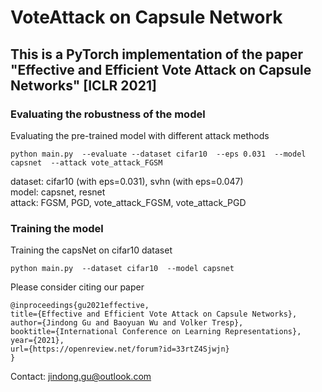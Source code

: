 # VoteAttack on Capsule Network

## This is a PyTorch implementation of the paper <br /> "Effective and Efficient Vote Attack on Capsule Networks" [ICLR 2021]

### Evaluating the robustness of the model

Evaluating the pre-trained model with different attack methods
```
python main.py  --evaluate --dataset cifar10  --eps 0.031  --model capsnet  --attack vote_attack_FGSM
```
dataset: cifar10 (with eps=0.031), svhn (with eps=0.047) <br />
model: capsnet, resnet <br />
attack: FGSM, PGD, vote_attack_FGSM, vote_attack_PGD

### Training the model
Training the capsNet on cifar10 dataset
```
python main.py  --dataset cifar10  --model capsnet 
```

Please consider citing our paper
```
@inproceedings{gu2021effective,
title={Effective and Efficient Vote Attack on Capsule Networks},
author={Jindong Gu and Baoyuan Wu and Volker Tresp},
booktitle={International Conference on Learning Representations},
year={2021},
url={https://openreview.net/forum?id=33rtZ4Sjwjn}
}
```

Contact: jindong.gu@outlook.com


